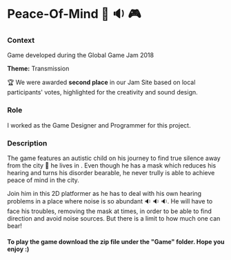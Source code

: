 # Peace-Of-Mind :city_sunrise: :sound: :video_game:

### Context
Game developed during the Global Game Jam 2018

**Theme:** Transmission

:trophy: We were awarded **second place** in our Jam Site based on local participants' votes, highlighted for the creativity and sound design.

### Role
I worked as the Game Designer and Programmer for this project.

### Description
The game features an autistic child on his journey to find true silence away from the city :city_sunrise: he lives in . Even though he has a mask which reduces his hearing and turns his disorder bearable, he never trully is able to achieve peace of mind in the city.

Join him in this 2D platformer as he has to deal with his own hearing problems in a place where noise is so abundant :sound: :sound: :sound:. He will have to face his troubles, removing the mask at times, in order to be able to find direction and avoid noise sources. But there is a limit to how much one can bear!

#### To play the game download the zip file under the "Game" folder. Hope you enjoy :)
